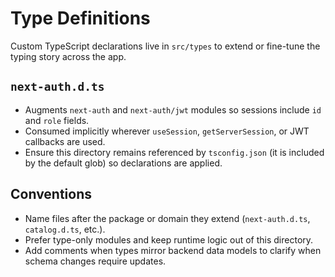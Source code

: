 # Type Definitions

Custom TypeScript declarations live in `src/types` to extend or fine-tune the typing story across the app.

## `next-auth.d.ts`
- Augments `next-auth` and `next-auth/jwt` modules so sessions include `id` and `role` fields.
- Consumed implicitly wherever `useSession`, `getServerSession`, or JWT callbacks are used.
- Ensure this directory remains referenced by `tsconfig.json` (it is included by the default glob) so declarations are applied.

## Conventions
- Name files after the package or domain they extend (`next-auth.d.ts`, `catalog.d.ts`, etc.).
- Prefer type-only modules and keep runtime logic out of this directory.
- Add comments when types mirror backend data models to clarify when schema changes require updates.
